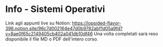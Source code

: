 # Info - Sistemi Operativi
Link agli appunti live su Notion: https://lopsided-flavor-398.notion.site/96c7d002164e47d0b9782abf1d05a9fd?v=8ae0f65c2149405cb402a041db10df46
Una volta completati sarà reso disponibile il file MD o PDF dell'intero corso.